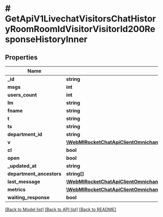 # # GetApiV1LivechatVisitorsChatHistoryRoomRoomIdVisitorVisitorId200ResponseHistoryInner

## Properties

Name | Type | Description | Notes
------------ | ------------- | ------------- | -------------
**_id** | **string** |  | [optional]
**msgs** | **int** |  | [optional]
**users_count** | **int** |  | [optional]
**lm** | **string** |  | [optional]
**fname** | **string** |  | [optional]
**t** | **string** |  | [optional]
**ts** | **string** |  | [optional]
**department_id** | **string** |  | [optional]
**v** | [**\WebMIRocketChatApiClientOmnichannelApi\Model\GetApiV1LivechatRoom200ResponseRoomV**](GetApiV1LivechatRoom200ResponseRoomV.md) |  | [optional]
**cl** | **bool** |  | [optional]
**open** | **bool** |  | [optional]
**_updated_at** | **string** |  | [optional]
**department_ancestors** | **string[]** |  | [optional]
**last_message** | [**\WebMIRocketChatApiClientOmnichannelApi\Model\GetApiV1LivechatVisitorsChatHistoryRoomRoomIdVisitorVisitorId200ResponseHistoryInnerLastMessage**](GetApiV1LivechatVisitorsChatHistoryRoomRoomIdVisitorVisitorId200ResponseHistoryInnerLastMessage.md) |  | [optional]
**metrics** | [**\WebMIRocketChatApiClientOmnichannelApi\Model\GetApiV1LivechatVisitorsChatHistoryRoomRoomIdVisitorVisitorId200ResponseHistoryInnerMetrics**](GetApiV1LivechatVisitorsChatHistoryRoomRoomIdVisitorVisitorId200ResponseHistoryInnerMetrics.md) |  | [optional]
**waiting_response** | **bool** |  | [optional]

[[Back to Model list]](../../README.md#models) [[Back to API list]](../../README.md#endpoints) [[Back to README]](../../README.md)
